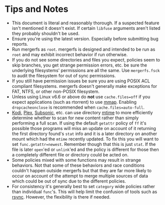 # Tips and Notes

* This document is literal and reasonably thorough. If a suspected
  feature isn't mentioned it doesn't exist. If certain `libfuse`
  arguments aren't listed they probably shouldn't be used.
* Ensure you're using the latest version. Especially before submitting
  bug reports.
* Run mergerfs as `root`. mergerfs is designed and intended to be run
  as `root` and may exhibit incorrect behavior if run otherwise.
* If you do not see some directories and files you expect, policies
  seem to skip branches, you get strange permission errors, etc. be
  sure the underlying filesystems' permissions are all the same. Use
  `mergerfs.fsck` to audit the filesystem for out of sync permissions.
* If you still have permission issues be sure you are using POSIX ACL
  compliant filesystems. mergerfs doesn't generally make exceptions
  for FAT, NTFS, or other non-POSIX filesystem.
* Unless using Linux v6.6 or above do **not** use `cache.files=off` if
  you expect applications (such as rtorrent) to use
  [mmap](http://linux.die.net/man/2/mmap). Enabling `dropcacheonclose`
  is recommended when `cache.files=auto-full`.
* [Kodi](http://kodi.tv), [Plex](http://plex.tv),
  [Subsonic](http://subsonic.org), etc. can use directory
  [mtime](http://linux.die.net/man/2/stat) to more efficiently
  determine whether to scan for new content rather than simply
  performing a full scan. If using the default `getattr` policy of
  `ff` it's possible those programs will miss an update on account of
  it returning the first directory found's `stat` info and it is a
  later directory on another mount which had the `mtime` recently
  updated. To fix this you will want to set
  `func.getattr=newest`. Remember though that this is just `stat`. If
  the file is later `open`'ed or `unlink`'ed and the policy is
  different for those then a completely different file or directory
  could be acted on.
* Some policies mixed with some functions may result in strange
  behaviors. Not that some of these behaviors and race conditions
  couldn't happen outside mergerfs but that they are far more
  likely to occur on account of the attempt to merge multiple sources
  of data which could be out of sync due to the different policies.
* For consistency it's generally best to set `category` wide policies
  rather than individual `func`'s. This will help limit the
  confusion of tools such as
  [rsync](http://linux.die.net/man/1/rsync). However, the flexibility
  is there if needed.
